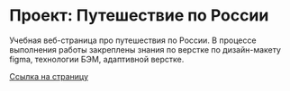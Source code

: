 # Проект: Путешествие по России

Учебная веб-страница про путешествия по России.
В процессе выполнения работы закреплены знания по верстке по дизайн-макету figma, технологии БЭМ, адаптивной верстке.

[Ссылка на страницу](https://)
